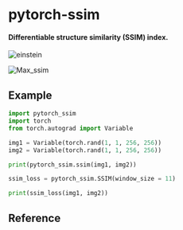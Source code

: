 # pytorch-ssim

#### Differentiable structure similarity (SSIM) index.
![einstein](https://raw.githubusercontent.com/Po-Hsun-Su/pytorch-ssim/master/einstein.png)

![Max_ssim](https://raw.githubusercontent.com/Po-Hsun-Su/pytorch-ssim/master/max_ssim.gif)

## Example

```python
import pytorch_ssim
import torch
from torch.autograd import Variable

img1 = Variable(torch.rand(1, 1, 256, 256))
img2 = Variable(torch.rand(1, 1, 256, 256))

print(pytorch_ssim.ssim(img1, img2))

ssim_loss = pytorch_ssim.SSIM(window_size = 11)

print(ssim_loss(img1, img2))

```

## Reference
